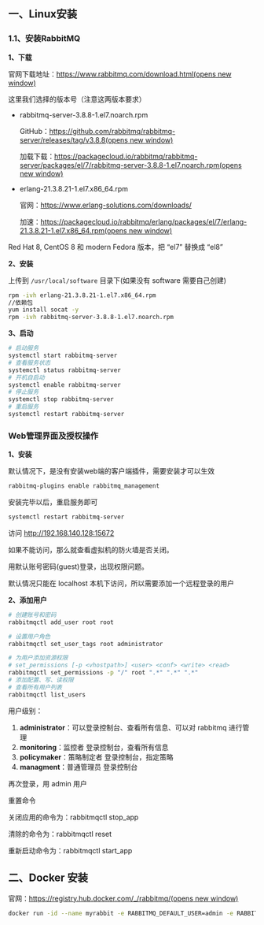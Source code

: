 ## 一、Linux安装

### 1.1、安装RabbitMQ

**1、下载**

官网下载地址：[https://www.rabbitmq.com/download.html(opens new window)](https://www.rabbitmq.com/download.html)

这里我们选择的版本号（注意这两版本要求）

- rabbitmq-server-3.8.8-1.el7.noarch.rpm

  GitHub：[https://github.com/rabbitmq/rabbitmq-server/releases/tag/v3.8.8(opens new window)](https://github.com/rabbitmq/rabbitmq-server/releases/tag/v3.8.8)

  加载下载：[https://packagecloud.io/rabbitmq/rabbitmq-server/packages/el/7/rabbitmq-server-3.8.8-1.el7.noarch.rpm(opens new window)](https://packagecloud.io/rabbitmq/rabbitmq-server/packages/el/7/rabbitmq-server-3.8.8-1.el7.noarch.rpm)

- erlang-21.3.8.21-1.el7.x86_64.rpm

  官网：https://www.erlang-solutions.com/downloads/

  加速：[https://packagecloud.io/rabbitmq/erlang/packages/el/7/erlang-21.3.8.21-1.el7.x86_64.rpm(opens new window)](https://packagecloud.io/rabbitmq/erlang/packages/el/7/erlang-21.3.8.21-1.el7.x86_64.rpm)

Red Hat 8, CentOS 8 和 modern Fedora 版本，把 “el7” 替换成 “el8”

**2、安装**

上传到 `/usr/local/software` 目录下(如果没有 software 需要自己创建)

```sh
rpm -ivh erlang-21.3.8.21-1.el7.x86_64.rpm
//依赖包
yum install socat -y
rpm -ivh rabbitmq-server-3.8.8-1.el7.noarch.rpm
```

**3、启动**

```sh
# 启动服务
systemctl start rabbitmq-server
# 查看服务状态
systemctl status rabbitmq-server
# 开机自启动
systemctl enable rabbitmq-server
# 停止服务
systemctl stop rabbitmq-server
# 重启服务
systemctl restart rabbitmq-server
```



### Web管理界面及授权操作

**1、安装**

默认情况下，是没有安装web端的客户端插件，需要安装才可以生效

```sh
rabbitmq-plugins enable rabbitmq_management
```



安装完毕以后，重启服务即可

```sh
systemctl restart rabbitmq-server
```



访问 http://192.168.140.128:15672 

如果不能访问，那么就查看虚拟机的防火墙是否关闭。

用默认账号密码(guest)登录，出现权限问题。

默认情况只能在 localhost 本机下访问，所以需要添加一个远程登录的用户

**2、添加用户**

```sh
# 创建账号和密码
rabbitmqctl add_user root root

# 设置用户角色
rabbitmqctl set_user_tags root administrator

# 为用户添加资源权限
# set_permissions [-p <vhostpath>] <user> <conf> <write> <read>
rabbitmqctl set_permissions -p "/" root ".*" ".*" ".*"
# 添加配置、写、读权限
# 查看所有用户列表
rabbitmqctl list_users
```



用户级别：

1. **administrator**：可以登录控制台、查看所有信息、可以对 rabbitmq 进行管理
2. **monitoring**：监控者 登录控制台，查看所有信息
3. **policymaker**：策略制定者 登录控制台，指定策略
4. **managment**：普通管理员 登录控制台

再次登录，用 admin 用户

重置命令

关闭应用的命令为：rabbitmqctl stop_app

清除的命令为：rabbitmqctl reset

重新启动命令为：rabbitmqctl start_app

## 二、Docker 安装

官网：[https://registry.hub.docker.com/_/rabbitmq/(opens new window)](https://registry.hub.docker.com/_/rabbitmq/)

```sh
docker run -id --name myrabbit -e RABBITMQ_DEFAULT_USER=admin -e RABBITMQ_DEFAULT_PASS=123456 -p 15672:15672 rabbitmq:3-management
```

